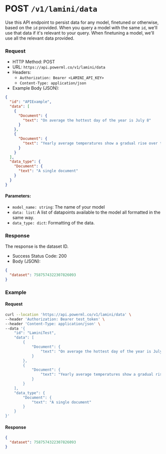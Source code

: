 # POST `/v1/lamini/data`

Use this API endpoint to persist data for any model, finetuned or otherwise, based on the `id` provided.
When you query a model with the same `id`, we'll use that data if it's relevant to your query.
When finetuning a model, we'll use all the relevant data provided.

### Request

- HTTP Method: POST
- URL: `https://api.powerml.co/v1/lamini/data`
- Headers:
  - `Authorization: Bearer <LAMINI_API_KEY>`
  - `Content-Type: application/json`
- Example Body (JSON):

```json
{
  "id": "APIExample",
  "data": [
    {
      "Document": {
        "text": "On average the hottest day of the year is July 8"
      }
    },
    {
      "Document": {
        "text": "Yearly average temperatures show a gradual rise over the past ten years."
      }
    }
  ],
  "data_type": {
    "Document": {
      "text": "A single document"
    }
  }
}
```

#### Parameters:

- `model_name: string`: The name of your model
- `data: list`: A list of datapoints available to the model all formatted in the same way.
- `data_type: dict`: Formatting of the data.

### Response

The response is the dataset ID.

- Success Status Code: 200
- Body (JSON):

```json
{
  "dataset": 7587574322307826093
}
```

### Example

#### Request

```bash
curl --location 'https://api.powerml.co/v1/lamini/data' \
--header 'Authorization: Bearer test_token' \
--header 'Content-Type: application/json' \
--data '{
    "id": "LaminiTest",
    "data": [
        {
            "Document": {
                "text": "On average the hottest day of the year is July 8"
            }
        },
        {
            "Document": {
                "text": "Yearly average temperatures show a gradual rise over the past ten years."
            }
        }
    ],
    "data_type": {
        "Document": {
            "text": "A single document"
        }
    }
}'
```

#### Response

```json
{
  "dataset": 7587574322307826093
}
```
